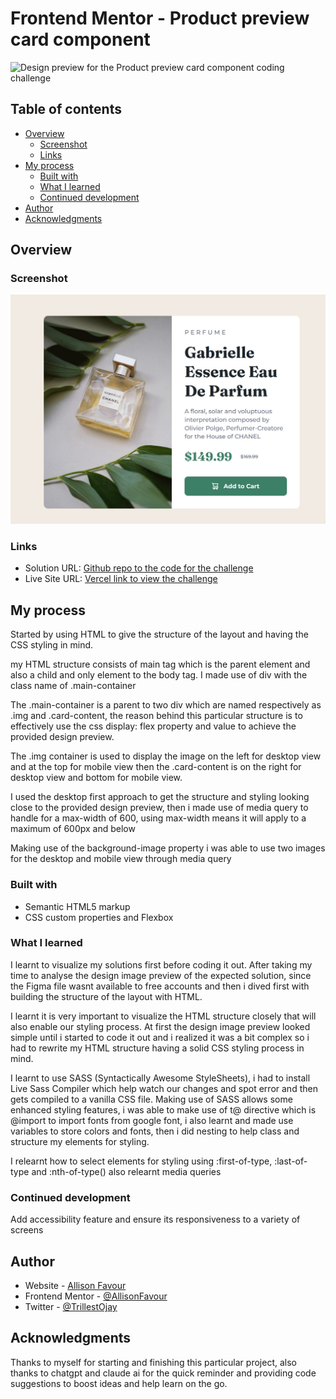 # Frontend Mentor - Product preview card component

![Design preview for the Product preview card component coding challenge](./design/desktop-preview.jpg)

## Table of contents

- [Overview](#overview)
  - [Screenshot](#screenshot)
  - [Links](#links)
- [My process](#my-process)
  - [Built with](#built-with)
  - [What I learned](#what-i-learned)
  - [Continued development](#continued-development)
- [Author](#author)
- [Acknowledgments](#acknowledgments)



## Overview

### Screenshot

![A screenshot to the output on Mozilla Firefox](./images/product-preview-card-component-desktop.jpg)



### Links

- Solution URL: [Github repo to the code for the challenge](https://github.com/AllisonFavour/fm-challenge5)
- Live Site URL: [Vercel link to view the challenge](https://product-preview-card-component-five-zeta.vercel.app/)

## My process

Started by using HTML to give the structure of the layout and having the CSS styling in mind.

my HTML structure consists of main tag which is the parent element and also a child and only element to the body tag. I made use of div with the class name of .main-container

The .main-container is a parent to two div which are named respectively as .img and .card-content, the reason behind this particular structure is to effectively use the css display: flex property and value to achieve the provided design preview.

The .img container is used to display the image on the left for desktop view and at the top for mobile view then the .card-content is on the right for desktop view and bottom for mobile view.

I used the desktop first approach to get the structure and styling looking close to the provided design preview, then i made use of media query to handle for a max-width of 600, using max-width means it will apply to a maximum of 600px and below

Making use of the background-image property i was able to use two images for the desktop and mobile view through media query


### Built with

- Semantic HTML5 markup
- CSS custom properties and Flexbox



### What I learned

I learnt to visualize my solutions first before coding it out. After taking my time to analyse the design image preview of the expected solution, since the Figma file wasnt available to free accounts and then i dived first with building the structure of the layout with HTML.

I learnt it is very important to visualize the HTML structure closely that will also enable our styling process. At first the design image preview looked simple until i started to code it out and i realized it was a bit complex so i had to rewrite my HTML structure having a solid CSS styling process in mind.

I learnt to use SASS (Syntactically Awesome StyleSheets), i had to install Live Sass Compiler which help watch our changes and spot error and then gets compiled to a vanilla CSS file.
Making use of SASS allows some enhanced styling features, i was able to make use of t@ directive which is @import to import fonts from google font, i also learnt and made use variables to store colors and fonts, then i did nesting to help class and structure my elements for styling.

I relearnt how to select elements for styling using :first-of-type, :last-of-type and :nth-of-type() also relearnt media queries


### Continued development

Add accessibility feature and ensure its responsiveness to a variety of screens



## Author

- Website - [Allison Favour](https://allison-favour-portfolio-darkmode.vercel.app/)
- Frontend Mentor - [@AllisonFavour](https://www.frontendmentor.io/profile/AllisonFavour)
- Twitter - [@TrillestOjay](https://x.com/TrillestOjay)


## Acknowledgments

Thanks to myself for starting and finishing this particular project, also thanks to chatgpt and claude ai for the quick reminder and providing code suggestions to boost ideas and help learn on the go.